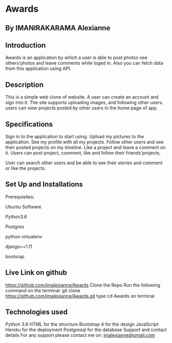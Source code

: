 # Awards
## By IMANIRAKARAMA Alexianne
## Introduction
Awards is an application by which a user is able to post photos see others'photos and leave comments while loged in. Also you can fetch data from this application using API.

## Description
This is a simple web clone of website. A user can create an account and sign into it. The site supports uploading images, and following other users. users can view projects posted by other users in the home page of app.

## Specifications
Sign in to the application to start using.
Upload my pictures to the application.
See my profile with all my projects.
Follow other users and see their posted projects on my timeline.
Like a project and leave a comment on it.
Users can post project, comment, like and follow their friends'projects,

User can search other users and be able to see their stories and comment or like the projects.

## Set Up and Installations
Prerequisites:

Ubuntu Software

Python3.6

Postgres

python virtualenv

django==1.11

bootsrap

## Live Link on github
https://github.com/imalexianne/Awards
Clone the Repo
Run the following command on the terminal: git clone https://github.com/imalexianne/Awards.git
type cd Awards on terminal

## Technologies used
Python 3.6
HTML for the structure
Bootstrap 4 for the design
JavaScript
Heroku for the deployment
Postgresql for the database
Support and contact details
For any support please contact me on: imalexianne@gmail.com

